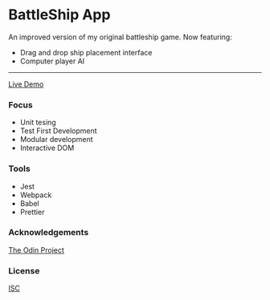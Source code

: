 # BattleShip App
An improved version of my original battleship game. 
Now featuring:
- Drag and drop ship placement interface
- Computer player AI

<hr/>

[Live Demo](https://jonro2955.github.io/odin_javascript_7_battleship_2.0/)

### Focus  
- Unit tesing 
- Test First Development
- Modular development
- Interactive DOM 

### Tools 
- Jest
- Webpack
- Babel
- Prettier
 
### Acknowledgements

[The Odin Project](https://www.theodinproject.com/)

### License

[ISC](https://opensource.org/licenses/ISC)